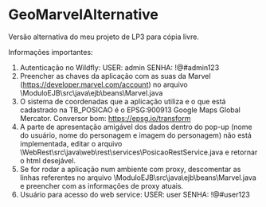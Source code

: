 # GeoMarvelAlternative

Versão alternativa do meu projeto de LP3 para cópia livre.

Informações importantes:

1. Autenticação no Wildfly: USER: admin SENHA: !@#admin123
2. Preencher as chaves da aplicação com as suas da Marvel (https://developer.marvel.com/account) no arquivo \ModuloEJB\src\java\ejb\beans\Marvel.java
3. O sistema de coordenadas que a aplicação utiliza e o que está cadastrado na TB_POSICAO é o EPSG:900913 Google Maps Global Mercator. Conversor bom: https://epsg.io/transform
4. A parte de apresentação amigável dos dados dentro do pop-up (nome do usuário, nome do personagem e imagem do personagem) não está implementada, editar o arquivo \WebRest\src\java\web\rest\services\PosicaoRestService.java e retornar o html desejável.
5. Se for rodar a aplicação num ambiente com proxy, descomentar as linhas referentes no arquivo \ModuloEJB\src\java\ejb\beans\Marvel.java e preencher com as informações de proxy atuais.
6. Usuário para acesso do web service: USER: user SENHA: !@#user123
